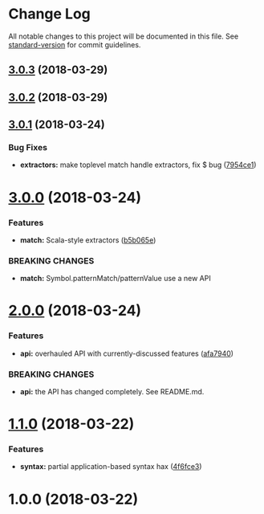 # Change Log

All notable changes to this project will be documented in this file. See [standard-version](https://github.com/conventional-changelog/standard-version) for commit guidelines.

<a name="3.0.3"></a>
## [3.0.3](https://github.com/zkat/pattycake/compare/v3.0.2...v3.0.3) (2018-03-29)



<a name="3.0.2"></a>
## [3.0.2](https://github.com/zkat/pattycake/compare/v3.0.1...v3.0.2) (2018-03-29)



<a name="3.0.1"></a>
## [3.0.1](https://github.com/zkat/pattycake/compare/v3.0.0...v3.0.1) (2018-03-24)


### Bug Fixes

* **extractors:** make toplevel match handle extractors, fix $ bug ([7954ce1](https://github.com/zkat/pattycake/commit/7954ce1))



<a name="3.0.0"></a>
# [3.0.0](https://github.com/zkat/pattycake/compare/v2.0.0...v3.0.0) (2018-03-24)


### Features

* **match:** Scala-style extractors ([b5b065e](https://github.com/zkat/pattycake/commit/b5b065e))


### BREAKING CHANGES

* **match:** Symbol.patternMatch/patternValue use a new API



<a name="2.0.0"></a>
# [2.0.0](https://github.com/zkat/pattycake/compare/v1.1.0...v2.0.0) (2018-03-24)


### Features

* **api:** overhauled API with currently-discussed features ([afa7940](https://github.com/zkat/pattycake/commit/afa7940))


### BREAKING CHANGES

* **api:** the API has changed completely. See README.md.



<a name="1.1.0"></a>
# [1.1.0](https://github.com/zkat/pattycake/compare/v1.0.0...v1.1.0) (2018-03-22)


### Features

* **syntax:** partial application-based syntax hax ([4f6fce3](https://github.com/zkat/pattycake/commit/4f6fce3))



<a name="1.0.0"></a>
# 1.0.0 (2018-03-22)
